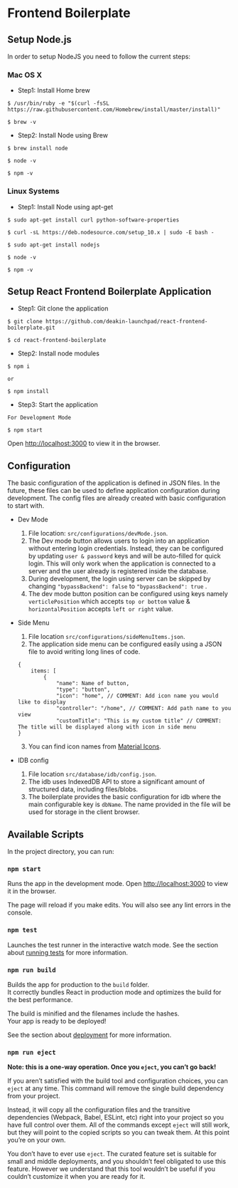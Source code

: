 # Frontend Boilerplate

## Setup Node.js

In order to setup NodeJS you need to follow the current steps:

### Mac OS X

* Step1: Install Home brew

```
$ /usr/bin/ruby -e "$(curl -fsSL https://raw.githubusercontent.com/Homebrew/install/master/install)"

$ brew -v
```

* Step2: Install Node using Brew

```
$ brew install node

$ node -v

$ npm -v
```

### Linux Systems

* Step1: Install Node using apt-get

```
$ sudo apt-get install curl python-software-properties

$ curl -sL https://deb.nodesource.com/setup_10.x | sudo -E bash -

$ sudo apt-get install nodejs

$ node -v

$ npm -v
```
## Setup React Frontend Boilerplate Application

* Step1: Git clone the application

```
$ git clone https://github.com/deakin-launchpad/react-frontend-boilerplate.git

$ cd react-frontend-boilerplate
```

* Step2: Install node modules

```
$ npm i

or

$ npm install
```

* Step3: Start the application

```
For Development Mode

$ npm start
```
Open [http://localhost:3000](http://localhost:3000) to view it in the browser.

## Configuration

The basic configuration of the application is defined in JSON files. In the future, these files can be used to define application configuration during development. The config files are already created with basic configuration to start with.
- Dev Mode
    1. File location: `src/configurations/devMode.json`.
    2. The Dev mode button allows users to login into an application without entering login credentials. Instead, they can be configured by updating `user & password` keys and will be auto-filled for quick login. This will only work when the application is connected to a server and the user already is registered inside the database.
    3.  During development, the login using server can be skipped by changing `"bypassBackend": false` to `"bypassBackend": true` .
    4. The dev mode button position can be configured using keys namely `verticlePosition` which accepts `top or bottom` value & `horizontalPosition` accepts `left or right` value.
- Side Menu
	1. File location `src/configurations/sideMenuItems.json`.
	2. The application side menu can be configured easily using a JSON file to avoid writing long lines of code.
	```
	{
		items: [
			{
				"name": Name of button,
				"type": "button",
				"icon": "home", // COMMENT: Add icon name you would like to display
				"controller": "/home", // COMMENT: Add path name to you view
				"customTitle": "This is my custom title" // COMMENT: The title will be displayed along with icon in side menu
	}
	```
	3. You can find icon names from [Material Icons](https://material.io/resources/icons/?style=baseline).

- IDB config
	1. File location `src/database/idb/config.json`.
    2. The idb uses IndexedDB API to store a significant amount of structured data, including files/blobs.
    3. The boilerplate provides the basic configuration for idb where the main configurable key is `dbName`. The name provided in the file will be used for storage in the client browser.



## Available Scripts

In the project directory, you can run:

### `npm start`

Runs the app in the development mode.
Open [http://localhost:3000](http://localhost:3000) to view it in the browser.

The page will reload if you make edits.
You will also see any lint errors in the console.

### `npm test`

Launches the test runner in the interactive watch mode.
See the section about [running tests](https://facebook.github.io/create-react-app/docs/running-tests) for more information.

### `npm run build`

Builds the app for production to the `build` folder.<br>
It correctly bundles React in production mode and optimizes the build for the best performance.

The build is minified and the filenames include the hashes.<br>
Your app is ready to be deployed!

See the section about [deployment](https://facebook.github.io/create-react-app/docs/deployment) for more information.

### `npm run eject`

**Note: this is a one-way operation. Once you `eject`, you can’t go back!**

If you aren’t satisfied with the build tool and configuration choices, you can `eject` at any time. This command will remove the single build dependency from your project.

Instead, it will copy all the configuration files and the transitive dependencies (Webpack, Babel, ESLint, etc) right into your project so you have full control over them. All of the commands except `eject` will still work, but they will point to the copied scripts so you can tweak them. At this point you’re on your own.

You don’t have to ever use `eject`. The curated feature set is suitable for small and middle deployments, and you shouldn’t feel obligated to use this feature. However we understand that this tool wouldn’t be useful if you couldn’t customize it when you are ready for it.
